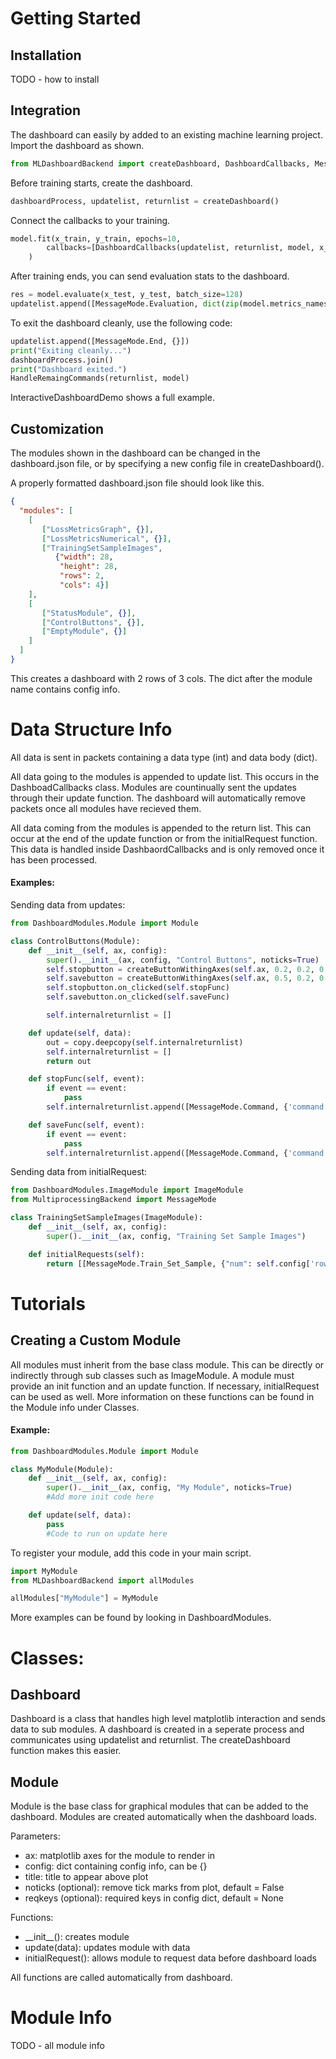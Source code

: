 # Getting Started
## Installation
TODO - how to install

## Integration
The dashboard can easily by added to an existing machine learning project.
Import the dashboard as shown.
```python
from MLDashboardBackend import createDashboard, DashboardCallbacks, MessageMode, HandleRemaingCommands
```

Before training starts, create the dashboard.
```python
dashboardProcess, updatelist, returnlist = createDashboard()
```

Connect the callbacks to your training.
```python
model.fit(x_train, y_train, epochs=10,
        callbacks=[DashboardCallbacks(updatelist, returnlist, model, x_train, y_train, x_test, y_test)]
    )
```

After training ends, you can send evaluation stats to the dashboard.
```python
res = model.evaluate(x_test, y_test, batch_size=128)
updatelist.append([MessageMode.Evaluation, dict(zip(model.metrics_names, res))])
```

To exit the dashboard cleanly, use the following code:
```python
updatelist.append([MessageMode.End, {}])
print("Exiting cleanly...")
dashboardProcess.join()
print("Dashboard exited.")
HandleRemaingCommands(returnlist, model)
```

InteractiveDashboardDemo shows a full example.

## Customization
The modules shown in the dashboard can be changed in the dashboard.json file, or by specifying a new config file
in createDashboard().

A properly formatted dashboard.json file should look like this.
```json
{
  "modules": [
    [
       ["LossMetricsGraph", {}],
       ["LossMetricsNumerical", {}],
       ["TrainingSetSampleImages",
          {"width": 28,
           "height": 28,
           "rows": 2,
           "cols": 4}]
    ],
    [
       ["StatusModule", {}],
       ["ControlButtons", {}],
       ["EmptyModule", {}]
    ]
  ]
}
```
This creates a dashboard with 2 rows of 3 cols. The dict after the module name contains config info.

# Data Structure Info
All data is sent in packets containing a data type (int) and data body (dict).

All data going to the modules is appended to update list. This occurs in the DashboadCallbacks class.
Modules are countinually sent the updates through their update function. The dashboard will 
automatically remove packets once all modules have recieved them.

All data coming from the modules is appended to the return list. This can occur
at the end of the update function or from the initialRequest function. This data is handled inside DashbaordCallbacks
and is only removed once it has been processed.

#### Examples:
Sending data from updates:
```python
from DashboardModules.Module import Module

class ControlButtons(Module):
    def __init__(self, ax, config):
        super().__init__(ax, config, "Control Buttons", noticks=True)
        self.stopbutton = createButtonWithingAxes(self.ax, 0.2, 0.2, 0.2, 0.1, "Stop Training")
        self.savebutton = createButtonWithingAxes(self.ax, 0.5, 0.2, 0.2, 0.1, "Save Model")
        self.stopbutton.on_clicked(self.stopFunc)
        self.savebutton.on_clicked(self.saveFunc)

        self.internalreturnlist = []

    def update(self, data):
        out = copy.deepcopy(self.internalreturnlist)
        self.internalreturnlist = []
        return out

    def stopFunc(self, event):
        if event == event:
            pass
        self.internalreturnlist.append([MessageMode.Command, {'command': 'stop'}])

    def saveFunc(self, event):
        if event == event:
            pass
        self.internalreturnlist.append([MessageMode.Command, {'command': 'save'}])
```

Sending data from initialRequest:
```python
from DashboardModules.ImageModule import ImageModule
from MultiprocessingBackend import MessageMode

class TrainingSetSampleImages(ImageModule):
    def __init__(self, ax, config):
        super().__init__(ax, config, "Training Set Sample Images")

    def initialRequests(self):
        return [[MessageMode.Train_Set_Sample, {"num": self.config['rows'] * self.config['cols']}]]
```

# Tutorials
## Creating a Custom Module
All modules must inherit from the base class module. This can be directly or indirectly through sub classes such as ImageModule.
A module must provide an init function and an update function. If necessary, initialRequest can be used as well.
More information on these functions can be found in the Module info under Classes.

#### Example:
```python
from DashboardModules.Module import Module

class MyModule(Module):
    def __init__(self, ax, config):
        super().__init__(ax, config, "My Module", noticks=True)
        #Add more init code here

    def update(self, data):
        pass
        #Code to run on update here
```

To register your module, add this code in your main script.
```python
import MyModule
from MLDashboardBackend import allModules

allModules["MyModule"] = MyModule
```

More examples can be found by looking in DashboardModules.

# Classes:
## Dashboard
Dashboard is a class that handles high level matplotlib interaction and sends data to sub modules.
A dashboard is created in a seperate process and communicates using updatelist
and returnlist. The createDashboard function makes this easier.

## Module
Module is the base class for graphical modules that can be added to the dashboard.
Modules are created automatically when the dashboard loads.

Parameters:
- ax: matplotlib axes for the module to render in
- config: dict containing config info, can be {}
- title: title to appear above plot
- noticks (optional): remove tick marks from plot, default = False
- reqkeys (optional): required keys in config dict, default = None

Functions:
- \_\_init__(): creates module
- update(data): updates module with data
- initialRequest(): allows module to request data before dashboard loads

All functions are called automatically from dashboard.

# Module Info
TODO - all module info